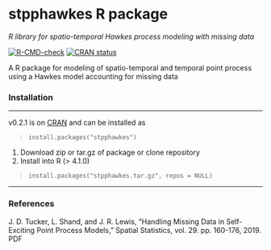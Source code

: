 stpphawkes R package
====================
*R library for spatio-temporal Hawkes process modeling with missing data*

<!-- badges: start -->
[![R-CMD-check](https://github.com/sandialabs/stpphawkes/actions/workflows/r.yml/badge.svg)](https://github.com/sandialabs/stpphawkes/actions/workflows/r.yml)
[![CRAN status](https://www.r-pkg.org/badges/version/stpphawkes)](https://CRAN.R-project.org/package=stpphawkes)
<!-- badges: end -->

A R package for modeling of spatio-temporal and temporal
point process using a Hawkes model accounting for missing 
data

### Installation
------------------------------------------------------------------------------
v0.2.1 is on [CRAN](https://cran.r-project.org/package=stpphawkes)
and can be installed as
> `install.packages("stpphawkes")`

1. Download zip or tar.gz of package or clone repository
2. Install into R (> 4.1.0)

> `install.packages("stpphawkes.tar.gz", repos = NULL)`

------------------------------------------------------------------------------

### References
J. D. Tucker, L. Shand, and J. R. Lewis, “Handling Missing Data in Self-Exciting Point Process Models,” Spatial Statistics, vol. 29. pp. 160-176, 2019. PDF
